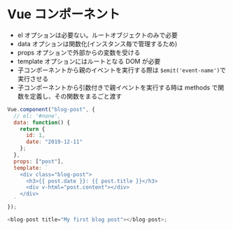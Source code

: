 # Vue コンポーネント

- el オプションは必要ない。ルートオブジェクトのみで必要
- data オプションは関数化(インスタンス毎で管理するため)
- props オプションで外部からの変数を受ける
- template オプションにはルートとなる DOM が必要
- 子コンポーネントから親のイベントを実行する際は `$emit('event-name')`で実行させる
- 子コンポーネントから引数付きで親イベントを実行する時は methods で関数を定義し、その関数をまるごと渡す

```js
Vue.component("blog-post", {
  // el: '#none',
  data: function() {
    return {
      id: 1,
      date: "2019-12-11"
    };
  },
  props: ["post"],
  template: `
    <div class="blog-post">
      <h3>{{ post.date }}: {{ post.title }}</h3>
      <div v-html="post.content"></div>
    </div>
  `
});

<blog-post title="My first blog post"></blog-post>;
```
